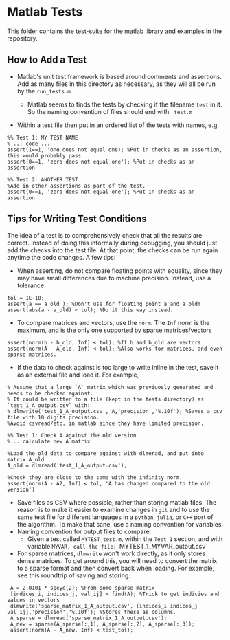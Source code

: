 # Matlab Tests
This folder contains the test-suite for the matlab library and examples in the repository.

## How to Add a Test
* Matlab's unit test framework is based around comments and assertions.  Add as many files in this directory as necessary, as they will all be run by the `run_tests.m`
  * Matlab seems to finds the tests by checking if the filename `test` in it.  So the naming convention of files should end with `_test.m`

* Within a test file then put in an ordered list of the tests with names, e.g. 
```
%% Test 1: MY TEST NAME
% ... code ...
assert(1==1, 'one does not equal one); %Put in checks as an assertion, this would probably pass
assert(0==1, 'zero does not equal one'); %Put in checks as an assertion

%% Test 2: ANOTHER TEST
%Add in other assertions as part of the test.
assert(0==1, 'zero does not equal one'); %Put in checks as an assertion
```

## Tips for Writing Test Conditions
The idea of a test is to comprehensively check that all the results are correct.  Instead of doing this informally during debugging, you should just add the checks into the test file.  At that point, the checks can be run again anytime the code changes.  A few tips:
* When asserting, do not compare floating points with equality, since they may have small differences due to machine precision.  Instead, use a tolerance:
```
tol = 1E-10;
assert(a == a_old ); %Don't use for floating point a and a_old!
assert(abs(a - a_old) < tol); %Do it this way instead.
```
* To compare matrices and vectors, use the `norm`.  The `Inf` norm is the maximum, and is the only one supported by sparse matrices/vectors
```
assert(norm(b - b_old, Inf) < tol); %If b and b_old are vectors 
assert(norm(A - A_old, Inf) < tol); %Also works for matrices, and even sparse matrices.
```

* If the data to check against is too large to write inline in the test, save it as an external file and load it.  For example,
```
% Assume that a large `A` matrix which was previuosly generated and needs to be checked against.
% It could be written to a file (kept in the tests directory) as `test_1_A_output.csv` with:
% dlmwrite('test_1_A_output.csv', A,'precision','%.10f'); %Saves a csv file with 10 digits precision.
%Avoid csvread/etc. in matlab since they have limited precision.

%% Test 1: Check A against the old version
%... calculate new A matrix

%Load the old data to compare against with dlmerad, and put into matrix A_old
A_old = dlmread('test_1_A_output.csv');

%Check they are close to the same with the infinity norm.
assert(norm(A - A2, Inf) < tol, 'A has changed compared to the old version')
```
* Save files as CSV where possible, rather than storing matlab files.  The reason is to make it easier to examine changes in `git` and to use the same test file for different languages in a `python`, `julia`, or `C++` port of the algorithm.  To make that sane, use a naming convention for variables.
* Naming convention for output files to compare:
  * Given a test called `MYTEST_test.m`, within the `Test 1` section, and with variable `MYVAR, call the file: `MYTEST_1_MYVAR_output.csv`
* For sparse matrices, `dlmwrite` won't work directly, as it only stores dense matrices.  To get around this, you will need to convert the matrix to a sparse format and then convert back when loading. For example, see this roundtrip of saving and storing.
```
 A = 2.0101 * speye(2); %From some sparse matrix
 [indices_i, indices_j, val_ij] = find(A); %Trick to get indicies and values in vectors
 dlmwrite('sparse_matrix_1_A_output.csv', [indices_i indices_j val_ij],'precision','%.10f'); %Stores these as columns. 
 A_sparse = dlmread('sparse_matrix_1_A_output.csv');
 A_new = sparse(A_sparse(:,1), A_sparse(:,2), A_sparse(:,3));
 assert(norm(A - A_new, Inf) < test_tol);
 ```

